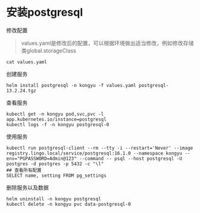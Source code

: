 # 安装postgresql

修改配置

> values.yaml是修改后的配置，可以根据环境做出适当修改，例如修改存储类global.storageClass

```
cat values.yaml
```

创建服务

```shell
helm install postgresql -n kongyu -f values.yaml postgresql-13.2.24.tgz
```

查看服务

```
kubectl get -n kongyu pod,svc,pvc -l app.kubernetes.io/instance=postgresql
kubectl logs -f -n kongyu postgresql-0
```

使用服务

```
kubectl run postgresql-client --rm --tty -i --restart='Never' --image  registry.lingo.local/service/postgresql:16.1.0 --namespace kongyu --env="PGPASSWORD=Admin@123" --command -- psql --host postgresql -U postgres -d postgres -p 5432 -c "\l"
## 查看所有配置
SELECT name, setting FROM pg_settings
```

删除服务以及数据

```
helm uninstall -n kongyu postgresql
kubectl delete -n kongyu pvc data-postgresql-0
```

